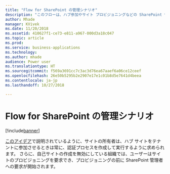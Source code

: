 ```yaml
---
title: "Flow for SharePoint の管理シナリオ"
description: "このフローは、ハブ参加やサイト プロビジョニングなどの SharePoint 管理シナリオに使用されます。"
author: Mhade
manager: KVivek
ms.date: 11/20/2018
ms.assetid: 410627f1-ce73-e811-a967-000d3a18c047
ms.topic: article
ms.prod: 
ms.service: business-applications
ms.technology: 
ms.author: mhade
audience: Power user
ms.translationtype: HT
ms.sourcegitcommit: f569a3691cc7c3ac3d76ea67aaef6a06ce12ceef
ms.openlocfilehash: 26e50b5295b2e2907e17e1c01b8d5e7641d4beea
ms.contentlocale: ja-jp
ms.lasthandoff: 10/27/2018

---
```

# <a name="flow-for-sharepoint-admin-scenarios"></a>Flow for SharePoint の管理シナリオ


[!include[banner](../../includes/banner.md)]

[このアイデア](https://powerusers.microsoft.com/t5/Flow-Ideas/Approval-of-SharePoint-Site-getting-joined-with-a-Hub-Site/idi-p/122808)で説明されているように、サイトの所有者は、ハブ サイトをテナントに参加させるときは常に、認証プロセスを作成して実行するように求められます。  さらに、自己サイトの作成を無効にしている組織では、ユーザーはサイトのプロビジョニングを要求でき、プロビジョニングの前に SharePoint 管理者への要求が開始されます。 

